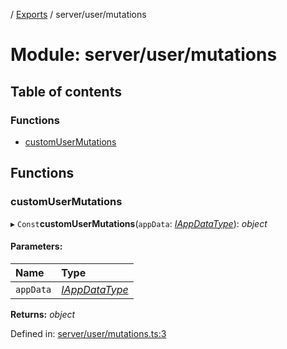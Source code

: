 [](../README.md) / [Exports](../modules.md) / server/user/mutations

# Module: server/user/mutations

## Table of contents

### Functions

- [customUserMutations](server_user_mutations.md#customusermutations)

## Functions

### customUserMutations

▸ `Const`**customUserMutations**(`appData`: [*IAppDataType*](../interfaces/server.iappdatatype.md)): *object*

#### Parameters:

Name | Type |
:------ | :------ |
`appData` | [*IAppDataType*](../interfaces/server.iappdatatype.md) |

**Returns:** *object*

Defined in: [server/user/mutations.ts:3](https://github.com/onzag/itemize/blob/28218320/server/user/mutations.ts#L3)
